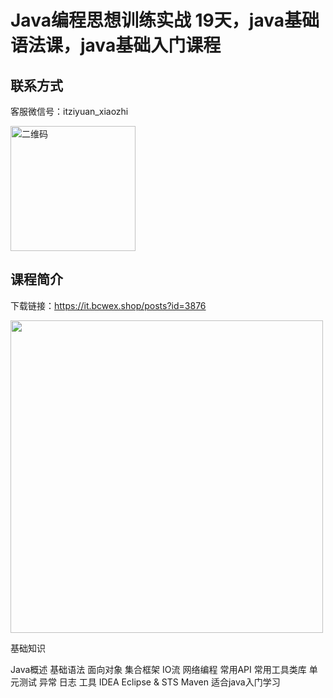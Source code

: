 # Java编程思想训练实战 19天，java基础语法课，java基础入门课程

## 联系方式

客服微信号：itziyuan_xiaozhi

<img src="https://ziyuanyun.oss-cn-guangzhou.aliyuncs.com/common/20240614073449/666b82192834a.jpg" width="200" height="200" alt="二维码">

## 课程简介

下载链接：https://it.bcwex.shop/posts?id=3876

<img src="https://ziyuanyun.oss-cn-guangzhou.aliyuncs.com/yun/20240515185404/6644944c154d6.jpg" width="500" alt="">

  基础知识

  Java概述 基础语法 面向对象 集合框架 IO流 网络编程 常用API 常用工具类库 单元测试 异常 日志 工具 IDEA Eclipse &amp; STS Maven  适合java入门学习

  